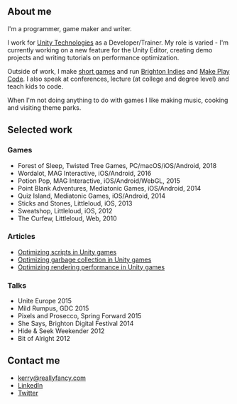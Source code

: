 ## About me

I'm a programmer, game maker and writer.

I work for [Unity Technologies](http://unity3d.com/) as a Developer/Trainer. My role is varied - I'm currently working on a new feature for the Unity Editor, creating demo projects and writing tutorials on performance optimization.

Outside of work, I make [short games](https://reallyfancy.itch.io/) and run [Brighton Indies](https://twitter.com/brightonindies) and [Make Play Code](https://twitter.com/makeplaycode). I also speak at conferences, lecture (at college and degree level) and teach kids to code.

When I'm not doing anything to do with games I like making music, cooking and visiting theme parks.

## Selected work

### Games

* Forest of Sleep, Twisted Tree Games, PC/macOS/iOS/Android, 2018
* Wordalot, MAG Interactive, iOS/Android, 2016
* Potion Pop, MAG Interactive, iOS/Android/WebGL, 2015
* Point Blank Adventures, Mediatonic Games, iOS/Android, 2014
* Quiz Island, Mediatonic Games, iOS/Android, 2014
* Sticks and Stones, Littleloud, iOS, 2013
* Sweatshop, Littleloud, iOS, 2012
* The Curfew, Littleloud, Web, 2010

### Articles

* [Optimizing scripts in Unity games](https://unity3d.com/learn/tutorials/topics/performance-optimization/optimizing-scripts-unity-games?playlist=44069)
* [Optimizing garbage collection in Unity games](https://unity3d.com/learn/tutorials/temas/performance-optimization/optimizing-garbage-collection-unity-games?playlist=44069)
* [Optimizing rendering performance in Unity games](https://unity3d.com/learn/tutorials/topics/performance-optimization/optimizing-graphics-rendering-unity-games?playlist=44069)

### Talks

* Unite Europe 2015
* Mild Rumpus, GDC 2015
* Pixels and Prosecco, Spring Forward 2015
* She Says, Brighton Digital Festival 2014
* Hide & Seek Weekender 2012
* Bit of Alright 2012

## Contact me

* [kerry@reallyfancy.com](mailto:kerry@reallyfancy.com)
* [LinkedIn](https://www.linkedin.com/in/kerryturner)
* [Twitter](https://twitter.com/reallyfancy)
